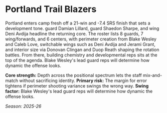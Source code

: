 # Portland Trail Blazers

Portland enters camp fresh off a 21-win and -7.4 SRS finish that sets a development tone. guard Damian Lillard, guard Shaedon Sharpe, and wing Deni Avdija headline the returning core.
The roster lists 8 guards, 7 wing/forwards, and 6 centers, with perimeter creation from Blake Wesley and Caleb Love, switchable wings such as Deni Avdija and Jerami Grant, and interior size via Donovan Clingan and Duop Reath shaping the rotation battles.
From there, building chemistry and developmental reps sits at the top of the agenda. Blake Wesley's lead guard reps will determine how dynamic the offense looks.

**Core strength:** Depth across the positional spectrum lets the staff mix-and-match without sacrificing identity.
**Primary risk:** The margin for error tightens if perimeter shooting variance swings the wrong way.
**Swing factor:** Blake Wesley's lead guard reps will determine how dynamic the offense looks.

_Season: 2025-26_
